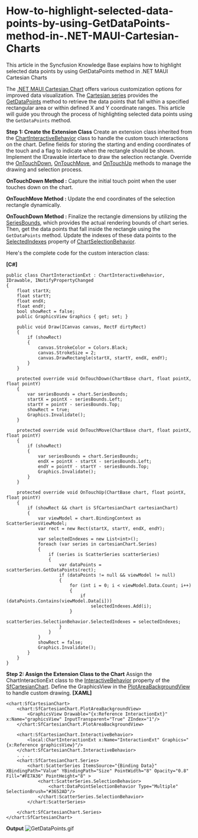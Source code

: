 # How-to-highlight-selected-data-points-by-using-GetDataPoints-method-in-.NET-MAUI-Cartesian-Charts
This article in the Syncfusion Knowledge Base explains how to highlight selected data points by using GetDataPoints method in .NET MAUI Cartesian Charts

The [.NET MAUI Cartesian Chart](https://www.syncfusion.com/maui-controls/maui-cartesian-charts) offers various customization options for improved data visualization. The [Cartesian series](https://help.syncfusion.com/cr/maui/Syncfusion.Maui.Charts.CartesianSeries.html) provides the [GetDataPoints]() method to retrieve the data points that fall  within a specified rectangular area or within defined X and Y coordinate ranges. This article will guide you through the process of highlighting selected data points using the `GetDataPoints` method.

**Step 1:  Create the Extension Class**
Create an extension class inherited from the [ChartInteractiveBehavior](https://help.syncfusion.com/cr/maui/Syncfusion.Maui.Charts.ChartInteractiveBehavior.html) class to handle the custom touch interactions on the chart. Define fields for storing the starting and ending coordinates of the touch and a flag to indicate when the rectangle should be shown. Implement the IDrawable interface to draw the selection rectangle. Override the [OnTouchDown](https://help.syncfusion.com/cr/maui/Syncfusion.Maui.Charts.ChartBehavior.html#Syncfusion_Maui_Charts_ChartBehavior_OnTouchDown_Syncfusion_Maui_Charts_ChartBase_System_Single_System_Single_), [OnTouchMove](https://help.syncfusion.com/cr/maui/Syncfusion.Maui.Charts.ChartBehavior.html#Syncfusion_Maui_Charts_ChartBehavior_OnTouchMove_Syncfusion_Maui_Charts_ChartBase_System_Single_System_Single_), and [OnTouchUp](https://help.syncfusion.com/cr/maui/Syncfusion.Maui.Charts.ChartBehavior.html#Syncfusion_Maui_Charts_ChartBehavior_OnTouchUp_Syncfusion_Maui_Charts_ChartBase_System_Single_System_Single_) methods to manage the drawing and selection process.

**OnTouchDown Method :** 
Capture the initial touch point when the user touches down on the chart.

**OnTouchMove Method :** 
Update the end coordinates of the selection rectangle dynamically.

**OnTouchDown Method :** 
Finalize the rectangle dimensions by utilizing the [SeriesBounds](), which provides the actual rendering bounds of chart series. Then, get the data points that fall inside the rectangle using the `GetDataPoints` method. Update the indexes of these data points to the [SelectedIndexes](https://help.syncfusion.com/cr/maui/Syncfusion.Maui.Charts.ChartSelectionBehavior.html?tabs=tabid-5%2Ctabid-7%2Ctabid-3%2Ctabid-1#Syncfusion_Maui_Charts_ChartSelectionBehavior_SelectedIndexes) property of  [ChartSelectionBehavior](https://help.syncfusion.com/cr/maui/Syncfusion.Maui.Charts.ChartSelectionBehavior.html).

Here's the complete code for the custom interaction class:

**[C#]**
```
public class ChartInteractionExt : ChartInteractiveBehavior, IDrawable, INotifyPropertyChanged
{
    float startX;
    float startY;
    float endX;
    float endY;
    bool showRect = false;
    public GraphicsView Graphics { get; set; }

    public void Draw(ICanvas canvas, RectF dirtyRect)
    {
        if (showRect)
        {
            canvas.StrokeColor = Colors.Black;
            canvas.StrokeSize = 2;
            canvas.DrawRectangle(startX, startY, endX, endY);
        }
    }

    protected override void OnTouchDown(ChartBase chart, float pointX, float pointY)
    {
        var seriesBounds = chart.SeriesBounds;
        startX = pointX - seriesBounds.Left;
        startY = pointY - seriesBounds.Top;
        showRect = true;
        Graphics.Invalidate();
    }

    protected override void OnTouchMove(ChartBase chart, float pointX, float pointY)
    {
        if (showRect)
        {
            var seriesBounds = chart.SeriesBounds;
            endX = pointX - startX - seriesBounds.Left;
            endY = pointY - startY - seriesBounds.Top;
            Graphics.Invalidate();
        }
    }

    protected override void OnTouchUp(ChartBase chart, float pointX, float pointY)
    {
        if (showRect && chart is SfCartesianChart cartesianChart)
        {
            var viewModel = chart.BindingContext as ScatterSeriesViewModel;
            var rect = new Rect(startX, startY, endX, endY);

            var selectedIndexes = new List<int>();
            foreach (var series in cartesianChart.Series)
            {
                if (series is ScatterSeries scatterSeries)
                {
                    var dataPoints = scatterSeries.GetDataPoints(rect);
                    if (dataPoints != null && viewModel != null)
                    {
                        for (int i = 0; i < viewModel.Data.Count; i++)
                        {
                            if (dataPoints.Contains(viewModel.Data[i]))
                                selectedIndexes.Add(i);
                        }
                        scatterSeries.SelectionBehavior.SelectedIndexes = selectedIndexes;
                    }
                }
            }
            showRect = false;
            Graphics.Invalidate();
        }
    }
}
```
**Step 2: Assign the Extension Class to the Chart**
Assign the ChartInteractionExt class to the [InteractiveBehavior](https://help.syncfusion.com/cr/maui/Syncfusion.Maui.Charts.ChartBase.html#Syncfusion_Maui_Charts_ChartBase_InteractiveBehavior) property of the [SfCartesianChart](https://help.syncfusion.com/cr/maui/Syncfusion.Maui.Charts.SfCartesianChart.html). Define the GraphicsView in the [PlotAreaBackgroundView](https://help.syncfusion.com/cr/maui/Syncfusion.Maui.Charts.ChartBase.html#Syncfusion_Maui_Charts_ChartBase_PlotAreaBackgroundView) to handle custom drawing.
**[XAML]**
```
<chart:SfCartesianChart>
    <chart:SfCartesianChart.PlotAreaBackgroundView>
        <GraphicsView Drawable="{x:Reference InteractionExt}" x:Name="graphicsView" InputTransparent="True" ZIndex="1"/>
    </chart:SfCartesianChart.PlotAreaBackgroundView>
    
    <chart:SfCartesianChart.InteractiveBehavior>
        <local:ChartInteractionExt x:Name="InteractionExt" Graphics="{x:Reference graphicsView}"/>
    </chart:SfCartesianChart.InteractiveBehavior>
    . . .
    <chart:SfCartesianChart.Series>
        <chart:ScatterSeries ItemsSource="{Binding Data}" XBindingPath="Value" YBindingPath="Size" PointWidth="8" Opacity="0.8" Fill="#FE7A36" PointHeight="8" >
            <chart:ScatterSeries.SelectionBehavior>
                <chart:DataPointSelectionBehavior Type="Multiple"  SelectionBrush="#3652AD"/>
            </chart:ScatterSeries.SelectionBehavior>
        </chart:ScatterSeries>

    </chart:SfCartesianChart.Series>
</chart:SfCartesianChart>
```
**Output**
 ![GetDataPoints.gif](https://support.syncfusion.com/kb/agent/attachment/article/16174/inline?token=eyJhbGciOiJodHRwOi8vd3d3LnczLm9yZy8yMDAxLzA0L3htbGRzaWctbW9yZSNobWFjLXNoYTI1NiIsInR5cCI6IkpXVCJ9.eyJpZCI6IjIzNzA2Iiwib3JnaWQiOiIzIiwiaXNzIjoic3VwcG9ydC5zeW5jZnVzaW9uLmNvbSJ9.XB4_s1DqiYHD1jFJFSKiOOTi8cVwvYFpRjffhWMXnGM)
